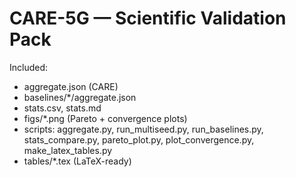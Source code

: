 ﻿CARE-5G — Scientific Validation Pack
====================================
Included:
- aggregate.json (CARE)
- baselines/*/aggregate.json
- stats.csv, stats.md
- figs/*.png   (Pareto + convergence plots)
- scripts: aggregate.py, run_multiseed.py, run_baselines.py, stats_compare.py, pareto_plot.py, plot_convergence.py, make_latex_tables.py
- tables/*.tex (LaTeX-ready)
